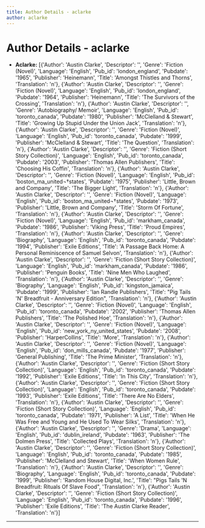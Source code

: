 ```yaml
---
title: Author Details - aclarke
author: aclarke
---
```


# Author Details - aclarke

<ul>
    <li><strong>Aclarke:</strong> [{'Author': 'Austin Clarke', 'Descriptor': '', 'Genre': 'Fiction (Novel)', 'Language': 'English', 'Pub_id': 'london_england', 'Pubdate': '1965', 'Publisher': 'Heinemann', 'Title': 'Amongst Thistles and Thorns', 'Translation': 'n'}, {'Author': 'Austin Clarke', 'Descriptor': '', 'Genre': 'Fiction (Novel)', 'Language': 'English', 'Pub_id': 'london_england', 'Pubdate': '1964', 'Publisher': 'Heinemann', 'Title': 'The Survivors of the Crossing', 'Translation': 'n'}, {'Author': 'Austin Clarke', 'Descriptor': '', 'Genre': 'Autobiography/ Memoir', 'Language': 'English', 'Pub_id': 'toronto_canada', 'Pubdate': '1980', 'Publisher': 'McClelland & Stewart', 'Title': 'Growing Up Stupid Under the Union Jack', 'Translation': 'n'}, {'Author': 'Austin Clarke', 'Descriptor': '', 'Genre': 'Fiction (Novel)', 'Language': 'English', 'Pub_id': 'toronto_canada', 'Pubdate': '1999', 'Publisher': 'McClelland & Stewart', 'Title': 'The Question', 'Translation': 'n'}, {'Author': 'Austin Clarke', 'Descriptor': '', 'Genre': 'Fiction (Short Story Collection)', 'Language': 'English', 'Pub_id': 'toronto_canada', 'Pubdate': '2003', 'Publisher': 'Thomas Allen Publishers', 'Title': 'Choosing His Coffin', 'Translation': 'n'}, {'Author': 'Austin Clarke', 'Descriptor': '', 'Genre': 'Fiction (Novel)', 'Language': 'English', 'Pub_id': 'boston_ma_united¬†states', 'Pubdate': '1975', 'Publisher': 'Little, Brown and Company', 'Title': 'The Bigger Light', 'Translation': 'n'}, {'Author': 'Austin Clarke', 'Descriptor': '', 'Genre': 'Fiction (Novel)', 'Language': 'English', 'Pub_id': 'boston_ma_united¬†states', 'Pubdate': '1973', 'Publisher': 'Little, Brown and Company', 'Title': 'Storm Of Fortune', 'Translation': 'n'}, {'Author': 'Austin Clarke', 'Descriptor': '', 'Genre': 'Fiction (Novel)', 'Language': 'English', 'Pub_id': 'markham_canada', 'Pubdate': '1986', 'Publisher': 'Viking Press', 'Title': 'Proud Empires', 'Translation': 'n'}, {'Author': 'Austin Clarke', 'Descriptor': '', 'Genre': 'Biography', 'Language': 'English', 'Pub_id': 'toronto_canada', 'Pubdate': '1994', 'Publisher': 'Exile Editions', 'Title': 'A Passage Back Home: A Personal Reminiscence of Samuel Selvon', 'Translation': 'n'}, {'Author': 'Austin Clarke', 'Descriptor': '', 'Genre': 'Fiction (Short Story Collection)', 'Language': 'English', 'Pub_id': 'markham_canada', 'Pubdate': '1986', 'Publisher': 'Penguin Books', 'Title': 'Nine Men Who Laughed', 'Translation': 'n'}, {'Author': 'Austin Clarke', 'Descriptor': '', 'Genre': 'Biography', 'Language': 'English', 'Pub_id': 'kingston_jamaica', 'Pubdate': '1999', 'Publisher': 'Ian Randle Publishers', 'Title': "Pig Tails 'N' Breadfruit - Anniversary Edition", 'Translation': 'n'}, {'Author': 'Austin Clarke', 'Descriptor': '', 'Genre': 'Fiction (Novel)', 'Language': 'English', 'Pub_id': 'toronto_canada', 'Pubdate': '2002', 'Publisher': 'Thomas Allen Publishers', 'Title': 'The Polished Hoe', 'Translation': 'n'}, {'Author': 'Austin Clarke', 'Descriptor': '', 'Genre': 'Fiction (Novel)', 'Language': 'English', 'Pub_id': 'new_york_ny_united_states', 'Pubdate': '2008', 'Publisher': 'HarperCollins', 'Title': 'More', 'Translation': 'n'}, {'Author': 'Austin Clarke', 'Descriptor': '', 'Genre': 'Fiction (Novel)', 'Language': 'English', 'Pub_id': 'don_mills_canada', 'Pubdate': '1977', 'Publisher': 'General Publishing', 'Title': 'The Prime Minister', 'Translation': 'n'}, {'Author': 'Austin Clarke', 'Descriptor': '', 'Genre': 'Fiction (Short Story Collection)', 'Language': 'English', 'Pub_id': 'toronto_canada', 'Pubdate': '1992', 'Publisher': 'Exile Editions', 'Title': 'In This City', 'Translation': 'n'}, {'Author': 'Austin Clarke', 'Descriptor': '', 'Genre': 'Fiction (Short Story Collection)', 'Language': 'English', 'Pub_id': 'toronto_canada', 'Pubdate': '1993', 'Publisher': 'Exile Editions', 'Title': 'There Are No Elders', 'Translation': 'n'}, {'Author': 'Austin Clarke', 'Descriptor': '', 'Genre': 'Fiction (Short Story Collection)', 'Language': 'English', 'Pub_id': 'toronto_canada', 'Pubdate': '1971', 'Publisher': 'A List', 'Title': 'When He Was Free and Young and He Used To Wear Silks', 'Translation': 'n'}, {'Author': 'Austin Clarke', 'Descriptor': '', 'Genre': 'Drama', 'Language': 'English', 'Pub_id': 'dublin_ireland', 'Pubdate': '1963', 'Publisher': 'The Dolmen Press', 'Title': 'Collected Plays', 'Translation': 'n'}, {'Author': 'Austin Clarke', 'Descriptor': '', 'Genre': 'Fiction (Short Story Collection)', 'Language': 'English', 'Pub_id': 'toronto_canada', 'Pubdate': '1985', 'Publisher': 'McClelland and Stewart', 'Title': 'When Women Rule', 'Translation': 'n'}, {'Author': 'Austin Clarke', 'Descriptor': '', 'Genre': 'Biography', 'Language': 'English', 'Pub_id': 'toronto_canada', 'Pubdate': '1999', 'Publisher': 'Random House Digital, Inc.', 'Title': "Pigs Tails 'N Breadfruit: Rituals Of Slave Food", 'Translation': 'n'}, {'Author': 'Austin Clarke', 'Descriptor': '', 'Genre': 'Fiction (Short Story Collection)', 'Language': 'English', 'Pub_id': 'toronto_canada', 'Pubdate': '1996', 'Publisher': 'Exile Editions', 'Title': 'The Austin Clarke Reader', 'Translation': 'n'}]</li>
</ul>
<hr>